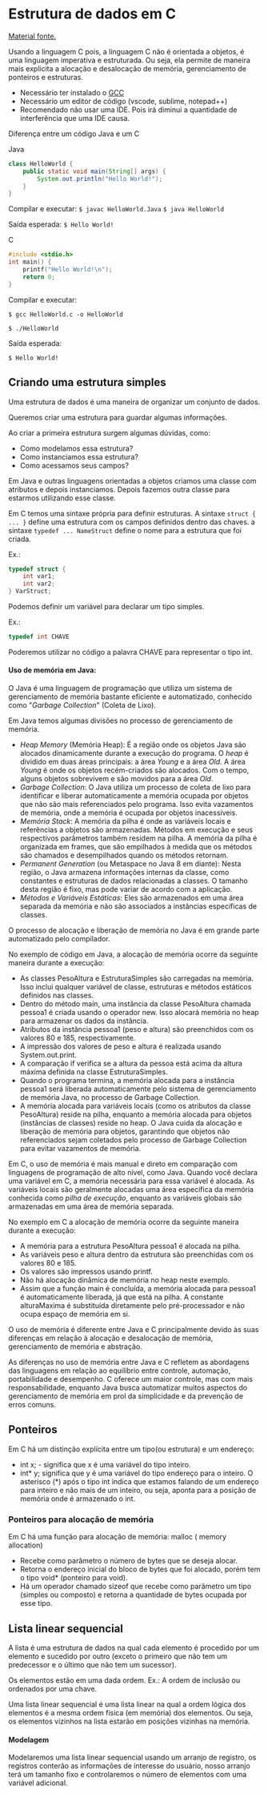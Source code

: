 # Estrutura de dados em C

[Material fonte.](http://each.usp.br/digiampietri/ed/ "Material fonte.")

Usando a linguagem C pois, a linguagem C não é orientada a objetos, é uma linguagem imperativa e estruturada.
Ou seja, ela permite de maneira mais explicita a alocação e desalocação de memória, gerenciamento de ponteiros e estruturas.

- Necessário ter instalado o [GCC](https://gcc.gnu.org/)
- Necessário um editor de código (vscode, sublime, notepad++)
- Recomendado não usar uma IDE. Pois irá diminui a quantidade de interferência que uma IDE causa.

Diferença entre um código Java e um C

Java 
```java
class HelloWorld {
    public static void main(String[] args) {
		System.out.println("Hello World!");
    }
}
```

Compilar e executar: 
`$ javac HelloWorld.Java`
`$ java HelloWorld`

Saída esperada:
`$ Hello World!`

C
```c
#include <stdio.h>
int main() {
	printf("Hello World!\n");
	return 0;
}
```

Compilar e executar: 

`$ gcc HelloWorld.c -o HelloWorld`

`$ ./HelloWorld`

Saída esperada:

`$ Hello World!`

## Criando uma estrutura simples

Uma estrutura de dados é uma maneira de organizar um conjunto de dados.

Queremos criar uma estrutura para guardar algumas informações.

Ao criar a primeira estrutura surgem algumas dúvidas, como: 
- Como modelamos essa estrutura?
- Como instanciamos essa estrutura?
- Como acessamos seus campos?

Em Java e outras linguagens orientadas a objetos criamos uma classe com atributos e depois instanciamos.
Depois fazemos outra classe para estarmos utilizando esse classe.

Em C temos uma sintaxe própria para definir estruturas. A sintaxe `struct { ... }` define uma estrutura com os campos definidos dentro das chaves. a sintaxe `typedef ... NameStruct` define o nome para a estrutura que foi criada.

Ex.: 
```c
typedef struct { 
	int var1; 
	int var2; 
} VarStruct;
```

Podemos definir um variável para declarar um tipo simples. 

Ex.: 
```c
typedef int CHAVE
```
Poderemos utilizar no código a palavra CHAVE para representar o tipo int.

#### Uso de memória em Java:

O Java é uma linguagem de programação que utiliza um sistema de gerenciamento de memória bastante eficiente e automatizado, conhecido como "*Garbage Collection*" (Coleta de Lixo).

Em Java temos algumas divisões no processo de gerenciamento de memória.
- *Heap Memory* (Memória Heap): É a região onde os objetos Java são alocados dinamicamente durante a execução do programa. O *heap* é dividido em duas áreas principais: a área *Young* e a área *Old*. A área *Young* é onde os objetos recém-criados são alocados. Com o tempo, alguns objetos sobrevivem e são movidos para a área *Old*.
- *Garbage Collection*: O Java utiliza um processo de coleta de lixo para identificar e liberar automaticamente a memória ocupada por objetos que não são mais referenciados pelo programa. Isso evita vazamentos de memória, onde a memória é ocupada por objetos inacessíveis.
- *Memória Stack*: A memória da pilha é onde as variáveis locais e referências a objetos são armazenadas. Métodos em execução e seus respectivos parâmetros também residem na pilha. A memória da pilha é organizada em frames, que são empilhados à medida que os métodos são chamados e desempilhados quando os métodos retornam.
- *Permanent Generation* (ou Metaspace no Java 8 em diante): Nesta região, o Java armazena informações internas da classe, como constantes e estruturas de dados relacionadas a classes. O tamanho desta região é fixo, mas pode variar de acordo com a aplicação.
- *Métodos e Variáveis Estáticas*: Eles são armazenados em uma área separada da memória e não são associados a instâncias específicas de classes.

O processo de alocação e liberação de memória no Java é em grande parte automatizado pelo compilador.

No exemplo de código em Java, a alocação de memória ocorre da seguinte maneira durante a execução:
- As classes PesoAltura e EstruturaSimples são carregadas na memória. Isso inclui qualquer variável de classe, estruturas e métodos estáticos definidos nas classes.
- Dentro do método main, uma instância da classe PesoAltura chamada pessoa1 é criada usando o operador new. Isso alocará memória no heap para armazenar os dados da instância.
- Atributos da instância pessoa1 (peso e altura) são preenchidos com os valores 80 e 185, respectivamente.
- A impressão dos valores de peso e altura é realizada usando System.out.print.
- A comparação if verifica se a altura da pessoa está acima da altura máxima definida na classe EstruturaSimples.
- Quando o programa termina, a memória alocada para a instância pessoa1 será liberada automaticamente pelo sistema de gerenciamento de memória Java, no processo de Garbage Collection.
- A memória alocada para variáveis locais (como os atributos da classe PesoAltura) reside na pilha, enquanto a memória alocada para objetos (instâncias de classes) reside no heap. O Java cuida da alocação e liberação de memória para objetos, garantindo que objetos não referenciados sejam coletados pelo processo de Garbage Collection para evitar vazamentos de memória.

Em C, o uso de memória é mais manual e direto em comparação com linguagens de programação de alto nível, como Java.
Quando você declara uma variável em C, a memória necessária para essa variável é alocada. As variáveis locais são geralmente alocadas uma área específica da memória conhecida como *pilha de execução*, enquanto as variáveis globais são armazenadas em uma área de memória separada.

No exemplo em C a alocação de memória ocorre da seguinte maneira durante a execução:
- A memória para a estrutura PesoAltura pessoa1 é alocada na pilha.
- As variáveis peso e altura dentro da estrutura são preenchidas com os valores 80 e 185.
- Os valores são impressos usando printf.
- Não há alocação dinâmica de memória no heap neste exemplo.
- Assim que a função main é concluída, a memória alocada para pessoa1 é automaticamente liberada, já que está na pilha. A constante alturaMaxima é substituída diretamente pelo pré-processador e não ocupa espaço de memória em si.

O uso de memória é diferente entre Java e C principalmente devido às suas diferenças em relação à alocação e desalocação de memória, gerenciamento de memória e abstração.

As diferenças no uso de memória entre Java e C refletem as abordagens das linguagens em relação ao equilíbrio entre controle, automação, portabilidade e desempenho. C oferece um maior controle, mas com mais responsabilidade, enquanto Java busca automatizar muitos aspectos do gerenciamento de memória em prol da simplicidade e da prevenção de erros comuns.

## Ponteiros

Em C há um distinção explícita entre um tipo(ou estrutura) e um endereço:
 - int x; - significa que x é uma variável do tipo inteiro.
 - int\* y; significa que y é uma variável do tipo endereço para o inteiro.
O asterisco (\*) após o tipo int indica que estamos falando de um endereço para inteiro e não mais de um inteiro, ou seja, aponta para a posição de memória onde é armazenado o int.

### Ponteiros para alocação de memória

Em C há uma função para alocação de memória:
malloc ( memory allocation)
- Recebe como parâmetro o número de bytes que se deseja alocar.
- Retorna o endereço inicial do bloco de bytes que foi alocado, porém tem o tipo void\* (ponteiro para void).
- Há um operador chamado sizeof que recebe como parâmetro um tipo (simples ou composto) e retorna a quantidade de bytes ocupada por esse tipo.

## Lista linear sequencial

A lista é uma estrutura de dados na qual cada elemento é procedido por um elemento e sucedido por outro (exceto o primeiro que não tem um predecessor e o último que não tem um sucessor).

Os elementos estão em uma dada ordem.
Ex.: A ordem de inclusão ou ordenados por uma chave.

Uma lista linear sequencial é uma lista linear na qual a ordem lógica dos elementos é a mesma ordem física (em memória) dos elementos. Ou seja, os elementos vizinhos na lista estarão em posições vizinhas na memória.

#### Modelagem

Modelaremos uma lista linear sequencial usando um arranjo de registro, os registros conterão as informações de interesse do usuário, nosso arranjo terá um tamanho fixo e controlaremos o número de elementos com uma variável adicional.
